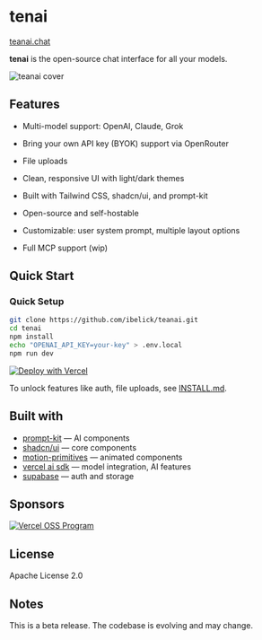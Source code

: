 # tenai

[teanai.chat](https://teanai.chat)

**tenai** is the open-source chat interface for all your models.

![teanai cover](./public/cover_teanai.jpg)

## Features

- Multi-model support: OpenAI, Claude, Grok
- Bring your own API key (BYOK) support via OpenRouter
- File uploads
- Clean, responsive UI with light/dark themes
- Built with Tailwind CSS, shadcn/ui, and prompt-kit
- Open-source and self-hostable
- Customizable: user system prompt, multiple layout options

- Full MCP support (wip)

## Quick Start

### Quick Setup

```bash
git clone https://github.com/ibelick/teanai.git
cd tenai
npm install
echo "OPENAI_API_KEY=your-key" > .env.local
npm run dev
```



[![Deploy with Vercel](https://vercel.com/button)](https://vercel.com/new/clone?repository-url=https://github.com/ibelick/teanai)

To unlock features like auth, file uploads, see [INSTALL.md](./INSTALL.md).

## Built with

- [prompt-kit](https://prompt-kit.com/) — AI components
- [shadcn/ui](https://ui.shadcn.com) — core components
- [motion-primitives](https://motion-primitives.com) — animated components
- [vercel ai sdk](https://vercel.com/blog/introducing-the-vercel-ai-sdk) — model integration, AI features
- [supabase](https://supabase.com) — auth and storage

## Sponsors

<a href="https://vercel.com/oss">
  <img alt="Vercel OSS Program" src="https://vercel.com/oss/program-badge.svg" />
</a>

## License

Apache License 2.0

## Notes

This is a beta release. The codebase is evolving and may change.
